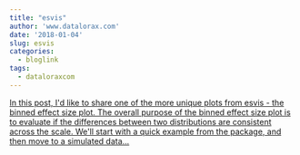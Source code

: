```yaml
---
title: "esvis"
author: 'www.datalorax.com'
date: '2018-01-04'
slug: esvis
categories:
  - bloglink
tags:
  - dataloraxcom
---
```


[In this post, I'd like to share one of the more unique plots from esvis - the binned effect size plot. The overall purpose of the binned effect size plot is to evaluate if the differences between two distributions are consistent across the scale. We'll start with a quick example from the package, and then move to a simulated data...<click to read more>](http://www.dandersondata.com/post/esvis-binned-effect-size-plots/)

